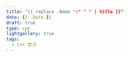 ```yaml
---
title: "{{ replace .Name "-" " " | title }}"
date: {{ .Date }}
draft: true
type: cpp
lightgallery: true
tags:
  - c++ 学习
---
```


